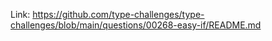 Link: https://github.com/type-challenges/type-challenges/blob/main/questions/00268-easy-if/README.md